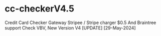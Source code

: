 # cc-checkerV4.5
Credit Card Checker Gateway Stripee / Stripe charger $0.5 And Braintree support Check VBV, New Version V4 [UPDATE] [29-May-2024]
